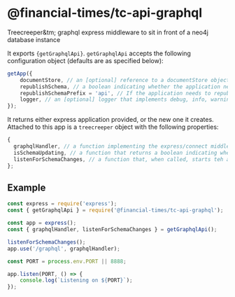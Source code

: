 # @financial-times/tc-api-graphql

Treecreeper&tm; graphql express middleware to sit in front of a neo4j database instance

It exports `{getGraphqlApi}`. `getGraphqlApi` accepts the following configuration object (defaults are as specified below):

```js
getApp({
	documentStore, // an [optional] reference to a documentStore object, used to store large properties outside the neo4j instance
    republishSchema, // a boolean indicating whether the application needs to republish the schema to somewhere once it has updated the graphqlApi
    republishSchemaPrefix = 'api', // If the application needs to republish the schema to somewhere once it has updated the graphqlApi, this string indicaytes the prefix to use
	logger, // an [optional] logger that implements debug, info, warning and error methods
});
```

It returns either express application provided, or the new one it creates. Attached to this app is a `treecreeper` object with the following properties:

```js
{
  graphqlHandler, // a function implementing the express/connect middleware interface
  isSchemaUpdating, // a function that returns a boolean indicating whether the application is successfully keeping the schema that defines it data types up to date
  listenForSchemaChanges, // a function that, when called, starts teh api polling for changes to a treecreeper schema published to some url
};
```

## Example

```js
const express = require('express');
const { getGraphqlApi } = require('@financial-times/tc-api-graphql');

const app = express();
const { graphqlHandler, listenForSchemaChanges } = getGraphqlApi();

listenForSchemaChanges();
app.use('/graphql', graphqlHandler);

const PORT = process.env.PORT || 8888;

app.listen(PORT, () => {
	console.log(`Listening on ${PORT}`);
});
```
